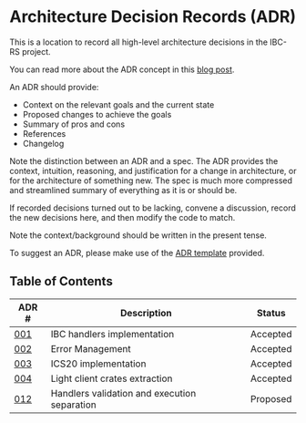 # Architecture Decision Records (ADR)

This is a location to record all high-level architecture decisions in the IBC-RS project.

You can read more about the ADR concept in this [blog post](https://product.reverb.com/documenting-architecture-decisions-the-reverb-way-a3563bb24bd0#.78xhdix6t).

An ADR should provide:

- Context on the relevant goals and the current state
- Proposed changes to achieve the goals
- Summary of pros and cons
- References
- Changelog

Note the distinction between an ADR and a spec. The ADR provides the context, intuition, reasoning, and
justification for a change in architecture, or for the architecture of something
new. The spec is much more compressed and streamlined summary of everything as
it is or should be.

If recorded decisions turned out to be lacking, convene a discussion, record the new decisions here, and then modify the code to match.

Note the context/background should be written in the present tense.

To suggest an ADR, please make use of the [ADR template](./adr-template.md) provided.

## Table of Contents

| ADR \#                                                    | Description                                           | Status   |
|-----------------------------------------------------------|-------------------------------------------------------|----------|
| [001](./adr-001-handler-implementation.md)                | IBC handlers implementation                           | Accepted |
| [002](./adr-002-error.md)                                 | Error Management                                      | Accepted |
| [003](./adr-003-ics20-implementation.md)                  | ICS20 implementation                                  | Accepted |
| [004](./adr-004-light-client-crates-extraction.md)        | Light client crates extraction                        | Accepted |
| [012](./adr-012-handlers-redesign.md)                     | Handlers validation and execution separation          | Proposed |
